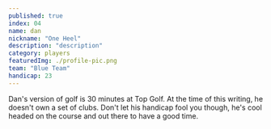 ```yaml
---
published: true
index: 04
name: dan
nickname: "One Heel"
description: "description"
category: players
featuredImg: ./profile-pic.png
team: "Blue Team"
handicap: 23
---
```



Dan's version of golf is 30 minutes at Top Golf. At the time of this writing, he doesn't own a set of clubs. Don't let his handicap fool you though, he's cool headed on the course and out there to have a good time. 
